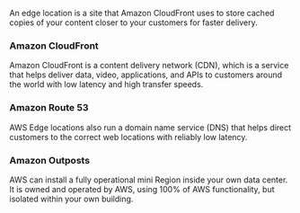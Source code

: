 An edge location is a site that Amazon CloudFront uses to store cached copies of your content closer to your customers for faster delivery.

### Amazon CloudFront
Amazon CloudFront is a content delivery network (CDN), which is a service that helps deliver data, video, applications, and APIs to customers around the world with low latency and high transfer speeds.

### Amazon Route 53
AWS Edge locations also run a domain name service (DNS) that helps direct customers to the correct web locations with reliably low latency.

### Amazon Outposts
AWS can install a fully operational mini Region inside your own data center. It is owned and operated by AWS, using 100% of AWS functionality, but isolated within your own building.